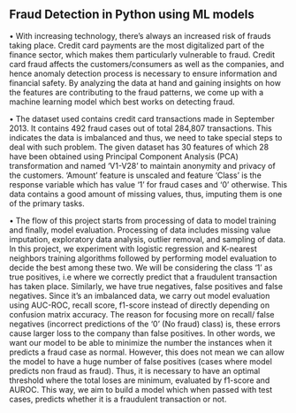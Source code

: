 ## Fraud Detection in Python using ML models

• With increasing technology, there’s always an increased risk of frauds taking place. Credit card payments are the most digitalized part of the finance sector, which makes them particularly vulnerable to fraud. Credit card fraud affects the customers/consumers as well as the companies, and hence anomaly detection process is necessary to ensure information and financial safety. By analyzing the data at hand and gaining insights on how the features are contributing to the fraud patterns, we come up with a machine learning model which best works on detecting fraud.


• The dataset used contains credit card transactions made in September 2013. It contains 492 fraud cases out of total 284,807 transactions. This indicates the data is imbalanced and thus, we need to take special steps to deal with such problem.
The given dataset has 30 features of which 28 have been obtained using Principal Component Analysis (PCA) transformation and named ‘V1-V28’ to maintain anonymity and privacy of the customers. ‘Amount’ feature is unscaled and feature ‘Class’ is the response variable which has value ‘1’ for fraud cases and ‘0’ otherwise. This data contains a good amount of missing values, thus, imputing them is one of the primary tasks.


• The flow of this project starts from processing of data to model training and finally, model evaluation. Processing of data includes missing value imputation, exploratory data analysis, outlier removal, and sampling of data. In this project, we experiment with logistic regression and K-nearest neighbors training algorithms followed by performing model evaluation to decide the best among these two. We will be considering the class ‘1’ as true positives, i.e where we correctly predict that a fraudulent transaction has taken place. Similarly, we have true negatives, false positives and false negatives. Since it’s an imbalanced data, we carry out model evaluation using AUC-ROC, recall score, f1-score instead of directly depending on confusion matrix accuracy. The reason for focusing more on recall/ false negatives (incorrect predictions of the ‘0’ (No fraud) class) is, these errors cause larger loss to the company than false positives. In other words, we want our model to be able to minimize the number the instances when it predicts a fraud case as normal. However, this does not mean we can allow the model to have a huge number of false positives (cases where model predicts non fraud as fraud). Thus, it is necessary to have an optimal threshold where the total loses are minimum, evaluated by f1-score and AUROC.
This way, we aim to build a model which when passed with test cases, predicts whether it is a fraudulent transaction or not.

